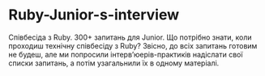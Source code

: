 # Ruby-Junior-s-interview
Співбесіда з Ruby. 300+ запитань для Junior. Що потрібно знати, коли проходиш технічну співбесіду з Ruby? Звісно, до всіх запитань готовим не будеш, але ми попросили інтерв’юерів-практиків надіслати свої списки запитань, а потім узагальнили їх в одному матеріалі.
